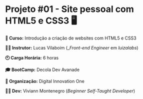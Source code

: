 # Projeto #01 - Site pessoal com HTML5 e CSS3 :desktop_computer:

**:book: Curso:** Introdução a criação de websites com HTML5 e CSS3

**:man_teacher: Instrutor:** Lucas Vilaboim (__Front-end Engineer_ em _luizalabs_)

**:clock10: Carga Horária:** 6 horas

**:mortar_board: BootCamp:** Decola Dev Avanade

**:school: Organização:** Digital Innovation One

**:woman_student: Dev:** Viviann Montenegro (_Beginner Self-Taught Developer_)